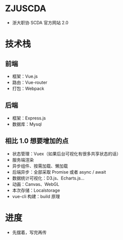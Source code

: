 # ZJUSCDA
- 浙大职协 SCDA 官方网站 2.0

# 技术栈
## 前端
- 框架：Vue.js
- 路由：Vue-router
- 打包：Webpack

## 后端
- 框架：Express.js
- 数据库：Mysql

## 相比 1.0 想要增加的点
- 状态管理：Vuex（如果后台可视化有很多共享状态的话）
- 服务端渲染
- 异步组件、按需加载、懒加载
- 后端异步：全部采取 Promise 或者 async / await
- 数据统计可视化：D3.js、Echarts.js...
- 动画：Canvas、WebGL
- 本次存储：Localstorage
- vue-cli 构建：build 原理

# 进度
- 先摆着，写完再传